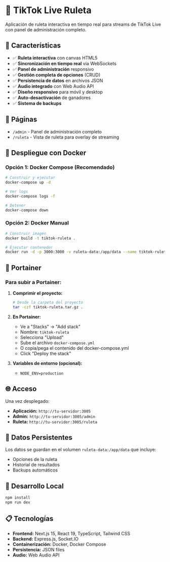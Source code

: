 # 🎰 TikTok Live Ruleta

Aplicación de ruleta interactiva en tiempo real para streams de TikTok Live con panel de administración completo.

## 🚀 Características

- ✅ **Ruleta interactiva** con canvas HTML5
- ✅ **Sincronización en tiempo real** via WebSockets
- ✅ **Panel de administración** responsivo
- ✅ **Gestión completa de opciones** (CRUD)
- ✅ **Persistencia de datos** en archivos JSON
- ✅ **Audio integrado** con Web Audio API
- ✅ **Diseño responsivo** para móvil y desktop
- ✅ **Auto-desactivación** de ganadores
- ✅ **Sistema de backups**

## 📱 Páginas

- `/admin` - Panel de administración completo
- `/ruleta` - Vista de ruleta para overlay de streaming

## 🐳 Despliegue con Docker

### Opción 1: Docker Compose (Recomendado)

```bash
# Construir y ejecutar
docker-compose up -d

# Ver logs
docker-compose logs -f

# Detener
docker-compose down
```

### Opción 2: Docker Manual

```bash
# Construir imagen
docker build -t tiktok-ruleta .

# Ejecutar contenedor
docker run -d -p 3000:3000 -v ruleta-data:/app/data --name tiktok-ruleta tiktok-ruleta
```

## 🔧 Portainer

### Para subir a Portainer:

1. **Comprimir el proyecto:**
   ```bash
   # Desde la carpeta del proyecto
   tar -czf tiktok-ruleta.tar.gz .
   ```

2. **En Portainer:**
   - Ve a "Stacks" → "Add stack"
   - Nombre: `tiktok-ruleta`
   - Selecciona "Upload" 
   - Sube el archivo `docker-compose.yml`
   - O copia/pega el contenido del docker-compose.yml
   - Click "Deploy the stack"

3. **Variables de entorno (opcional):**
   - `NODE_ENV=production`

## 🌐 Acceso

Una vez desplegado:
- **Aplicación:** `http://tu-servidor:3005`
- **Admin:** `http://tu-servidor:3005/admin`
- **Ruleta:** `http://tu-servidor:3005/ruleta`

## 💾 Datos Persistentes

Los datos se guardan en el volumen `ruleta-data:/app/data` que incluye:
- Opciones de la ruleta
- Historial de resultados
- Backups automáticos

## 🔧 Desarrollo Local

```bash
npm install
npm run dev
```

## 📋 Tecnologías

- **Frontend:** Next.js 15, React 19, TypeScript, Tailwind CSS
- **Backend:** Express.js, Socket.IO
- **Containerización:** Docker, Docker Compose
- **Persistencia:** JSON files
- **Audio:** Web Audio API
